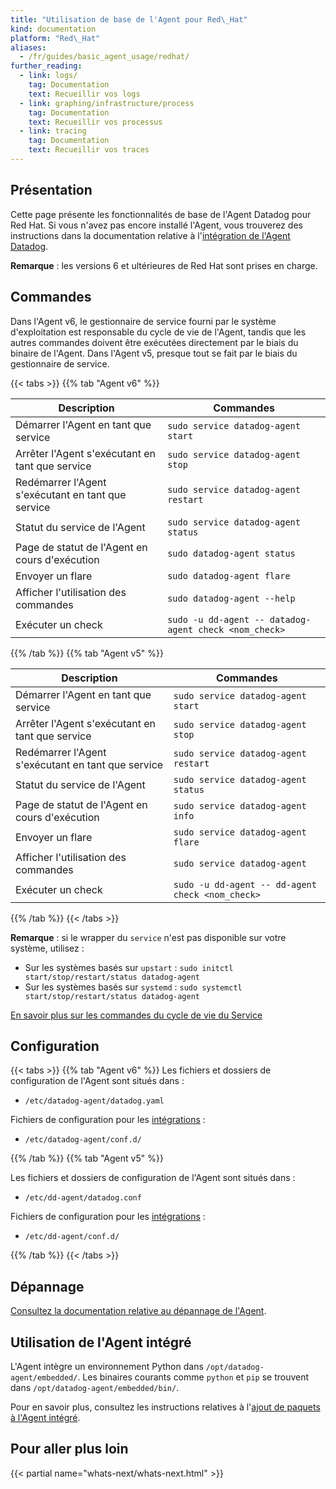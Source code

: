 ```yaml
---
title: "Utilisation de base de l'Agent pour Red\_Hat"
kind: documentation
platform: "Red\_Hat"
aliases:
  - /fr/guides/basic_agent_usage/redhat/
further_reading:
  - link: logs/
    tag: Documentation
    text: Recueillir vos logs
  - link: graphing/infrastructure/process
    tag: Documentation
    text: Recueillir vos processus
  - link: tracing
    tag: Documentation
    text: Recueillir vos traces
---
```

## Présentation

Cette page présente les fonctionnalités de base de l'Agent Datadog pour Red Hat. Si vous n'avez pas encore installé l'Agent, vous trouverez des instructions dans la documentation relative à l'[intégration de l'Agent Datadog][1].

**Remarque** : les versions 6 et ultérieures de Red Hat sont prises en charge.

## Commandes

Dans l'Agent v6, le gestionnaire de service fourni par le système d'exploitation est responsable du cycle de vie de l'Agent, tandis que les autres commandes doivent être exécutées directement par le biais du binaire de l'Agent. Dans l'Agent v5, presque tout se fait par le biais du gestionnaire de service.

{{< tabs >}}
{{% tab "Agent v6" %}}

| Description                        | Commandes                                                |
| --------------------               | --------------------                                   |
| Démarrer l'Agent en tant que service           | `sudo service datadog-agent start`                     |
| Arrêter l'Agent s'exécutant en tant que service    | `sudo service datadog-agent stop`                      |
| Redémarrer l'Agent s'exécutant en tant que service | `sudo service datadog-agent restart`                   |
| Statut du service de l'Agent            | `sudo service datadog-agent status`                    |
| Page de statut de l'Agent en cours d'exécution       | `sudo datadog-agent status`                            |
| Envoyer un flare                         | `sudo datadog-agent flare`                             |
| Afficher l'utilisation des commandes              | `sudo datadog-agent --help`                            |
| Exécuter un check                        | `sudo -u dd-agent -- datadog-agent check <nom_check>` |

{{% /tab %}}
{{% tab "Agent v5" %}}

| Description                        | Commandes                                           |
| --------------------               | --------------------                              |
| Démarrer l'Agent en tant que service           | `sudo service datadog-agent start`                |
| Arrêter l'Agent s'exécutant en tant que service    | `sudo service datadog-agent stop`                 |
| Redémarrer l'Agent s'exécutant en tant que service | `sudo service datadog-agent restart`              |
| Statut du service de l'Agent            | `sudo service datadog-agent status`               |
| Page de statut de l'Agent en cours d'exécution       | `sudo service datadog-agent info`                 |
| Envoyer un flare                         | `sudo service datadog-agent flare`                |
| Afficher l'utilisation des commandes              | `sudo service datadog-agent`                      |
| Exécuter un check                        | `sudo -u dd-agent -- dd-agent check <nom_check>` |

{{% /tab %}}
{{< /tabs >}}

**Remarque** : si le wrapper du `service` n'est pas disponible sur votre système, utilisez :

* Sur les systèmes basés sur `upstart` : `sudo initctl start/stop/restart/status datadog-agent`
* Sur les systèmes basés sur `systemd` : `sudo systemctl start/stop/restart/status datadog-agent`

[En savoir plus sur les commandes du cycle de vie du Service][2]

## Configuration

{{< tabs >}}
{{% tab "Agent v6" %}}
Les fichiers et dossiers de configuration de l'Agent sont situés dans :

* `/etc/datadog-agent/datadog.yaml`

Fichiers de configuration pour les [intégrations][1] :

* `/etc/datadog-agent/conf.d/`


[1]: /fr/integrations
{{% /tab %}}
{{% tab "Agent v5" %}}

Les fichiers et dossiers de configuration de l'Agent sont situés dans :

* `/etc/dd-agent/datadog.conf`

Fichiers de configuration pour les [intégrations][1] :

* `/etc/dd-agent/conf.d/`


[1]: /fr/integrations
{{% /tab %}}
{{< /tabs >}}

## Dépannage

[Consultez la documentation relative au dépannage de l'Agent][3].

## Utilisation de l'Agent intégré

L'Agent intègre un environnement Python dans `/opt/datadog-agent/embedded/`. Les binaires courants comme `python` et `pip` se trouvent dans `/opt/datadog-agent/embedded/bin/`.

Pour en savoir plus, consultez les instructions relatives à l'[ajout de paquets à l'Agent intégré][4].

## Pour aller plus loin

{{< partial name="whats-next/whats-next.html" >}}

[1]: https://app.datadoghq.com/account/settings#agent/centos
[2]: /agent/faq/agent-v6-changes/?tab=linux#service-lifecycle-commands
[3]: /fr/agent/troubleshooting
[4]: /fr/developers/guide/custom-python-package
